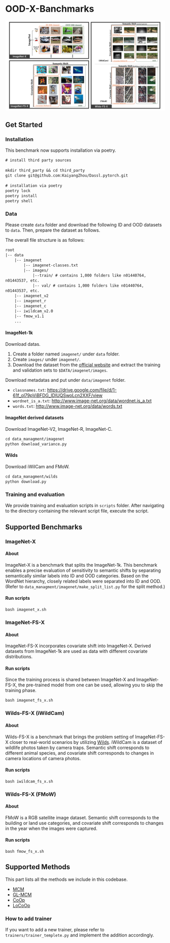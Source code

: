 # OOD-X-Banchmarks

![ood_x_benchmark](figures/ood_x_benchmark.png)

## Get Started

### Installation


This benchmark now supports installation via poetry.

```
# install third party sources

mkdir third_party && cd third_party
git clone git@github.com:KaiyangZhou/Dassl.pytorch.git

# installation via poetry
poetry lock
poetry install
poetry shell

```


### Data

Please create `data` folder and download the following ID and OOD datasets to `data`.
Then, prepare the dataset as follows.


The overall file structure is as follows:


```
root
|-- data
    |-- imagenet
        |-- imagenet-classes.txt
        |-- images/
            |--train/ # contains 1,000 folders like n01440764, n01443537, etc.
            |-- val/ # contains 1,000 folders like n01440764, n01443537, etc.
    |-- imagenet_v2
    |-- imagenet_r
    |-- imagenet_c
    |-- iwildcam_v2.0
    |-- fmow_v1.1
    ...
```


#### ImageNet-1k

Download datas. 

1. Create a folder named `imagenet/` under `data` folder.
2. Create `images/` under `imagenet/`.
3. Download the dataset from the [official website](https://image-net.org/index.php) and extract the training and validation sets to `$DATA/imagenet/images`.

Download metadatas and put under  `data/imagenet` folder.

- `classnames.txt`: https://drive.google.com/file/d/1-61f_ol79pViBFDG_IDlUQSwoLcn2XXF/view
- `wordnet_is_a.txt`: http://www.image-net.org/data/wordnet.is_a.txt
- `words.txt`: http://www.image-net.org/data/words.txt


#### ImageNet derived datasets

Download ImageNet-V2, ImageNet-R, ImageNet-C.

```
cd data_managment/imagenet
python download_variance.py
```


#### Wilds

Download iWilCam and FMoW.

```
cd data_managment/wilds
python download.py
```


### Training and evaluation

We provide training and evaluation scripts in `scripts` folder.
After navigating to the directory containing the relevant script file, execute the script.


## Supported Benchmarks


### ImageNet-X


#### About


ImageNet-X is a benchmark that splits the ImageNet-1k.
This benchmark enables a precise evaluation of sensitivity to semantic shifts by separating semantically similar labels into ID and OOD categories.
Based on the WordNet hierarchy, closely related labels were separated into ID and OOD.
(Refer to `data_managment/imagenet/make_split_list.py` for the split method.)


#### Run scripts


```
bash imagenet_x.sh
```


### ImageNet-FS-X
#### About


ImageNet-FS-X incorporates covariate shift into ImageNet-X.
Derived datasets from ImageNet-1k are used as data with different covariate distributions. 


#### Run scripts

Since the training process is shared between ImageNet-X and ImageNet-FS-X, the pre-trained model from one can be used, allowing you to skip the training phase.

```
bash imagenet_fs_x.sh
```

### Wilds-FS-X (iWildCam)
#### About


Wilds-FS-X is a benchmark that brings the problem setting of ImageNet-FS-X closer to real-world scenarios by utilizing [Wilds](https://wilds.stanford.edu/datasets/).
iWildCam is a dataset of wildlife photos taken by camera traps.
Semantic shift corresponds to different animal species, and covariate shift corresponds to changes in camera locations of camera photos.

#### Run scripts


```
bash iwildcam_fs_x.sh
```

### Wilds-FS-X (FMoW)
#### About


FMoW is a RGB satellite image dataset. 
Semantic shift corresponds to the building or land use categories, and covariate shift corresponds to changes in the year when the images were captured.

#### Run scripts


```
bash fmow_fs_x.sh
```


## Supported Methods

This part lists all the methods we include in this codebase.

- [MCM](https://arxiv.org/abs/2211.13445)
- [GL-MCM](https://arxiv.org/abs/2304.04521)
- [CoOp](https://arxiv.org/abs/2109.01134)
- [LoCoOp](https://arxiv.org/abs/2306.01293)


### How to add trainer

If you want to add a new trainer, please refer to `trainers/trainer_templete.py` and implement the addition accordingly.